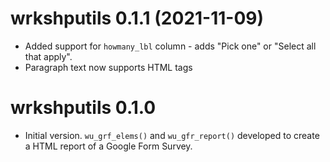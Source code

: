 # wrkshputils 0.1.1 (2021-11-09)

* Added support for `howmany_lbl` column - adds "Pick one" or "Select all that apply". 
* Paragraph text now supports HTML tags


# wrkshputils 0.1.0

* Initial version. `wu_grf_elems()` and `wu_gfr_report()` developed to create a HTML report of a Google Form Survey.

